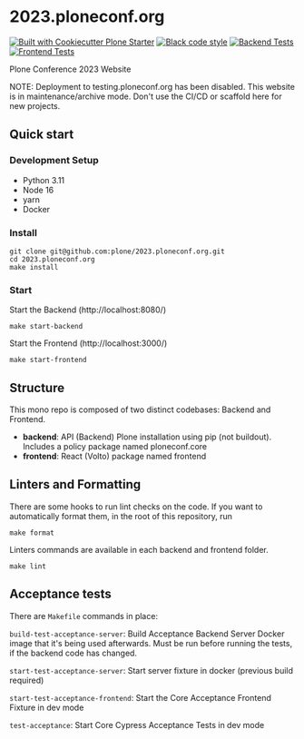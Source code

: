 # 2023.ploneconf.org

[![Built with Cookiecutter Plone Starter](https://img.shields.io/badge/built%20with-Cookiecutter%20Plone%20Starter-0083be.svg?logo=cookiecutter)](https://github.com/collective/cookiecutter-plone-starter/)
[![Black code style](https://img.shields.io/badge/code%20style-black-000000.svg)](https://github.com/ambv/black)
[![Backend Tests](https://github.com/plone/2023.ploneconf.org/actions/workflows/backend-testing.yml/badge.svg)](https://github.com/plone/2023.ploneconf.org/actions/workflows/backend-testing.yml)
[![Frontend Tests](https://github.com/plone/2023.ploneconf.org/actions/workflows/frontend-testing.yml/badge.svg)](https://github.com/plone/2023.ploneconf.org/actions/workflows/frontend-testing.yml)

Plone Conference 2023 Website

NOTE: Deployment to testing.ploneconf.org has been disabled. This website is in maintenance/archive mode.  Don't use the CI/CD or scaffold here for new projects. 

## Quick start

### Development Setup

- Python 3.11
- Node 16
- yarn
- Docker

### Install

```shell
git clone git@github.com:plone/2023.ploneconf.org.git
cd 2023.ploneconf.org
make install
```

### Start

Start the Backend (http://localhost:8080/)

```shell
make start-backend
```

Start the Frontend (http://localhost:3000/)

```shell
make start-frontend
```

## Structure
This mono repo is composed of two distinct codebases: Backend and Frontend.

- **backend**: API (Backend) Plone installation using pip (not buildout). Includes a policy package named ploneconf.core
- **frontend**: React (Volto) package named frontend

## Linters and Formatting

There are some hooks to run lint checks on the code. If you want to automatically format them, in the root of this repository, run

```shell
make format
```

Linters commands are available in each backend and frontend folder.

```shell
make lint
```

## Acceptance tests

There are `Makefile` commands in place:

`build-test-acceptance-server`: Build Acceptance Backend Server Docker image that it's being used afterwards. Must be run before running the tests, if the backend code has changed.

`start-test-acceptance-server`: Start server fixture in docker (previous build required)

`start-test-acceptance-frontend`: Start the Core Acceptance Frontend Fixture in dev mode

`test-acceptance`: Start Core Cypress Acceptance Tests in dev mode
